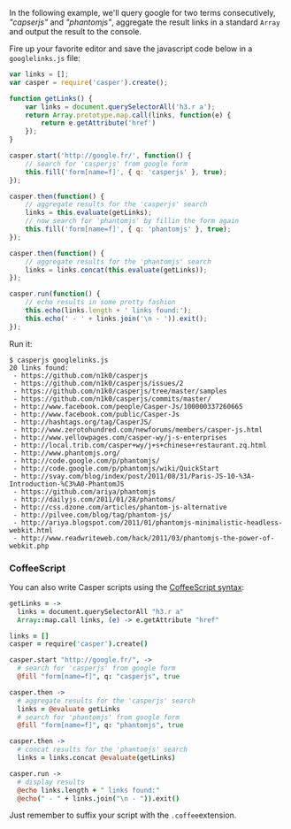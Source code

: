 In the following example, we'll query google for two terms consecutively,
_"capserjs"_ and _"phantomjs"_, aggregate the result links in a standard `Array`
and output the result to the console.

Fire up your favorite editor and save the javascript code below in a
`googlelinks.js` file:

```javascript
var links = [];
var casper = require('casper').create();

function getLinks() {
    var links = document.querySelectorAll('h3.r a');
    return Array.prototype.map.call(links, function(e) {
        return e.getAttribute('href')
    });
}

casper.start('http://google.fr/', function() {
    // search for 'casperjs' from google form
    this.fill('form[name=f]', { q: 'casperjs' }, true);
});

casper.then(function() {
    // aggregate results for the 'casperjs' search
    links = this.evaluate(getLinks);
    // now search for 'phantomjs' by fillin the form again
    this.fill('form[name=f]', { q: 'phantomjs' }, true);
});

casper.then(function() {
    // aggregate results for the 'phantomjs' search
    links = links.concat(this.evaluate(getLinks));
});

casper.run(function() {
    // echo results in some pretty fashion
    this.echo(links.length + ' links found:');
    this.echo(' - ' + links.join('\n - ')).exit();
});
```

Run it:

```
$ casperjs googlelinks.js
20 links found:
 - https://github.com/n1k0/casperjs
 - https://github.com/n1k0/casperjs/issues/2
 - https://github.com/n1k0/casperjs/tree/master/samples
 - https://github.com/n1k0/casperjs/commits/master/
 - http://www.facebook.com/people/Casper-Js/100000337260665
 - http://www.facebook.com/public/Casper-Js
 - http://hashtags.org/tag/CasperJS/
 - http://www.zerotohundred.com/newforums/members/casper-js.html
 - http://www.yellowpages.com/casper-wy/j-s-enterprises
 - http://local.trib.com/casper+wy/j+s+chinese+restaurant.zq.html
 - http://www.phantomjs.org/
 - http://code.google.com/p/phantomjs/
 - http://code.google.com/p/phantomjs/wiki/QuickStart
 - http://svay.com/blog/index/post/2011/08/31/Paris-JS-10-%3A-Introduction-%C3%A0-PhantomJS
 - https://github.com/ariya/phantomjs
 - http://dailyjs.com/2011/01/28/phantoms/
 - http://css.dzone.com/articles/phantom-js-alternative
 - http://pilvee.com/blog/tag/phantom-js/
 - http://ariya.blogspot.com/2011/01/phantomjs-minimalistic-headless-webkit.html
 - http://www.readwriteweb.com/hack/2011/03/phantomjs-the-power-of-webkit.php
```

### CoffeeScript

You can also write Casper scripts using the [CoffeeScript
syntax](http://jashkenas.github.com/coffee-script/):

```coffeescript
getLinks = ->
  links = document.querySelectorAll "h3.r a"
  Array::map.call links, (e) -> e.getAttribute "href"

links = []
casper = require('casper').create()

casper.start "http://google.fr/", ->
  # search for 'casperjs' from google form
  @fill "form[name=f]", q: "casperjs", true

casper.then ->
  # aggregate results for the 'casperjs' search
  links = @evaluate getLinks
  # search for 'phantomjs' from google form
  @fill "form[name=f]", q: "phantomjs", true

casper.then ->
  # concat results for the 'phantomjs' search
  links = links.concat @evaluate(getLinks)

casper.run ->
  # display results
  @echo links.length + " links found:"
  @echo(" - " + links.join("\n - ")).exit()
```

Just remember to suffix your script with the `.coffee`extension.
